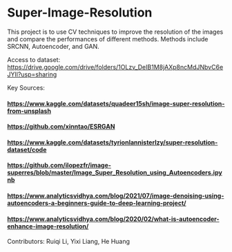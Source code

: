 # Super-Image-Resolution

This project is to use CV techniques to improve the resolution of the images and compare the performances of different methods. 
Methods include SRCNN, Autoencoder, and GAN.

Access to dataset: https://drive.google.com/drive/folders/1OLzv_DeIB1M8jAXp8ncMdJNbvC6eJYIl?usp=sharing

Key Sources:
#### https://www.kaggle.com/datasets/quadeer15sh/image-super-resolution-from-unsplash
#### https://github.com/xinntao/ESRGAN
#### https://www.kaggle.com/datasets/tyrionlannisterlzy/super-resolution-dataset/code
#### https://github.com/ilopezfr/image-superres/blob/master/Image_Super_Resolution_using_Autoencoders.ipynb
#### https://www.analyticsvidhya.com/blog/2021/07/image-denoising-using-autoencoders-a-beginners-guide-to-deep-learning-project/
#### https://www.analyticsvidhya.com/blog/2020/02/what-is-autoencoder-enhance-image-resolution/

Contributors: Ruiqi Li, Yixi Liang, He Huang
